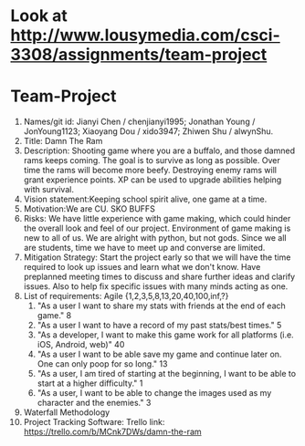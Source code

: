 # Look at http://www.lousymedia.com/csci-3308/assignments/team-project
# Team-Project
1. Names/git id: Jianyi Chen 	/ chenjianyi1995;
		 Jonathan Young / JonYoung1123;
		 Xiaoyang Dou 	/ xido3947;
		 Zhiwen Shu	/ alwynShu.
2. Title: Damn The Ram
3. Description:
	Shooting game where you are a buffalo, and those damned rams keeps coming.
	The goal is to survive as long as possible. Over time the rams will become more beefy.
	Destroying enemy rams will grant experience points. XP can be used to upgrade abilities helping with survival.
4. Vision statement:Keeping school spirit alive, one game at a time.
5. Motivation:We are CU. SKO BUFFS
6. Risks:
	We have little experience with game making, which could hinder the overall look and feel of our project.
	Environment of game making is new to all of us.
	We are alright with python, but not gods.
	Since we all are students, time we have to meet up and converse are limited.
7. Mitigation Strategy:
	Start the project early so that we will have the time required to look up issues and learn what we don't know.
	Have preplanned meeting times to discuss and share further ideas and clarify issues. 
	Also to help fix specific issues with many minds acting as one.
8. List of requirements: Agile {1,2,3,5,8,13,20,40,100,inf,?}
	1. "As a user I want to share my stats with friends at the end of each game."
		8
	2. "As a user I want to have a record of my past stats/best times."
		5
	3. "As a developer, I want to make this game work for all platforms (i.e. iOS, Android, web)"
		40
	4. "As a user I want to be able save my game and continue later on. One can only poop for so long."
		13
	5. "As a user, I am tired of starting at the beginning, I want to be able to start at a higher difficulty."
		1
	6. "As a user, I want to be able to change the images used as my character and the enemies."
		3
9. Waterfall Methodology
10. Project Tracking Software: Trello
link: https://trello.com/b/MCnk7DWs/damn-the-ram
	

